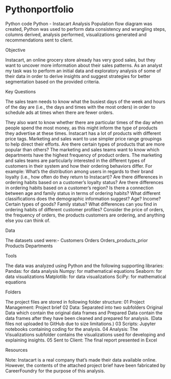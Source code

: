 # Pythonportfolio
Python code
Python - Instacart Analysis
Population flow diagram was created, Python was used to perform data consistency and wrangling steps, columns derived, analysis performed, visualizations generated and recommendations sent to client.


Objective

Instacart, an online grocery store already has very good sales, but they want to uncover more information about their sales patterns. As an analyst my task was to perform an initial data and exploratory analysis of some of their data in order to derive insights and suggest strategies for better segmentation based on the provided criteria.


Key Questions

The sales team needs to know what the busiest days of the week and hours of the day are (i.e., the days and times with the most orders) in order to schedule ads at times when there are fewer orders.

They also want to know whether there are particular times of the day when people
spend the most money, as this might inform the type of products they advertise at these times.
Instacart has a lot of products with different price tags. Marketing and sales want to use simpler price range groupings to help direct their efforts.
Are there certain types of products that are more popular than others? The marketing and sales teams want to know which departments have the highest frequency of product orders.
The marketing and sales teams are particularly interested in the different types of customers in their system and how their ordering behaviors differ. For example:
What’s the distribution among users in regards to their brand loyalty (i.e., how often do they return to Instacart)?
Are there differences in ordering habits based on a customer’s loyalty status?
Are there differences in ordering habits based on a customer’s region?
Is there a connection between age and family status in terms of ordering habits?
What different classifications does the demographic information suggest? Age? Income? Certain types of goods? Family status?
What differences can you find in ordering habits of different customer profiles? Consider the price of orders, the frequency of orders, the products customers are ordering, and anything else you can think of.

Data

The datasets used were:-
Customers
Orders
Orders_products_prior
Products
Departments

Tools

The data was analyzed using Python and the following supporting libraries:
Pandas: for data analysis
Numpy: for mathematical equations
Seaborn: for data visualizations
Matplotlib: for data visualizations
SciPy: for mathematical equations

Folders

The project files are stored in following folder structure:
01 Project Management: Project brief
02 Data: Separated into two subfolders Original Data which contain the original data frames and Prepared Data contain the data frames after they have been cleaned and prepared for analysis. (Data files not uploaded to GitHub due to size limitations.)
03 Scripts: Jupyter notebooks containing coding for the analysis.
04 Analysis: The Visualizations subfolder contains the visualizations used for developing and explaining insights.
05 Sent to Client: The final report presented in Excel

Resources

Note: Instacart is a real company that’s made their data available online. However, the contents of the attached project brief have been fabricated by CareerFoundry for the purpose of this analysis.
